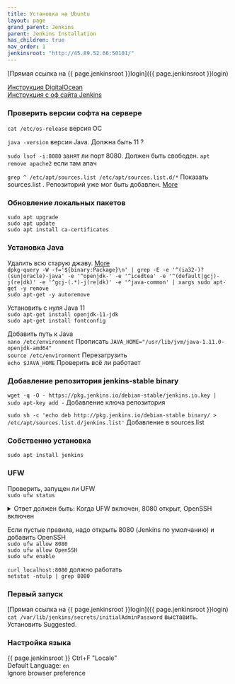 ```yaml
---
title: Установка на Ubuntu
layout: page
grand_parent: Jenkins
parent: Jenkins Installation
has_children: true
nav_order: 1
jenkinsroot: "http://45.89.52.66:50101/"
---
```

[Прямая ссылка на {{ page.jenkinsroot }}login]({{ page.jenkinsroot }}login)  

[Инструкция DigitalOcean](https://www.digitalocean.com/community/tutorials/how-to-install-jenkins-on-ubuntu-20-04)  
[Инструкция с оф сайта Jenkins](https://pkg.jenkins.io/debian-stable/)
### Проверить версии софта на сервере
`cat /etc/os-release` версия ОС  

`java -version` версия Java. Должна быть 11 ?

`sudo lsof -i:8080` занят ли порт 8080. Должен быть свободен. `apt remove apache2` если там апач    

`grep ^ /etc/apt/sources.list /etc/apt/sources.list.d/*` Показать sources.list . Репозиторий уже мог быть добавлен. [More](https://askubuntu.com/questions/148932/how-can-i-get-a-list-of-all-repositories-and-ppas-from-the-command-line-into-an)  

### Обновление локальных пакетов
`sudo apt upgrade`  
`sudo apt update`  
`sudo apt install ca-certificates`  

### Установка Java
Удалить всю старую джаву. [More](https://askubuntu.com/questions/84483/how-to-completely-uninstall-java)  
`dpkg-query -W -f='${binary:Package}\n' | grep -E -e '^(ia32-)?(sun|oracle)-java' -e '^openjdk-' -e '^icedtea' -e '^(default|gcj)-j(re|dk)' -e '^gcj-(.*)-j(re|dk)' -e '^java-common' | xargs sudo apt-get -y remove`  
`sudo apt-get -y autoremove`

Установить с нуля Java 11  
`sudo apt-get install openjdk-11-jdk`  
`sudo apt-get install fontconfig`  

Добавить путь к Java  
`nano /etc/environment` Прописать `JAVA_HOME="/usr/lib/jvm/java-1.11.0-openjdk-amd64"`  
`source /etc/environment` Перезагрузить  
`echo $JAVA_HOME` Проверить всё ли работает  

### Добавление репозитория jenkins-stable binary
`wget -q -O - https://pkg.jenkins.io/debian-stable/jenkins.io.key | sudo apt-key add -` Добавление ключа репозитория 

`sudo sh -c 'echo deb http://pkg.jenkins.io/debian-stable binary/ > /etc/apt/sources.list.d/jenkins.list'` Добавление в sources.list  


### Собственно установка
`sudo apt install jenkins`  

### UFW
Проверить, запущен ли UFW  
`sudo ufw status`  
<details>
<summary>Ответ должен быть: Когда UFW включен, 8080 открыт, OpenSSH включен</summary>
<pre>Status: active

To                         Action      From
--                         ------      ----
8080                       ALLOW       Anywhere
OpenSSH                    ALLOW       Anywhere
8080 (v6)                  ALLOW       Anywhere (v6)
OpenSSH (v6)               ALLOW       Anywhere (v6)</pre>
</details>

Если пустые правила, надо открыть 8080 (Jenkins по умолчанию) и добавить OpenSSH  
`sudo ufw allow 8080`  
`sudo ufw allow OpenSSH`  
`sudo ufw enable`  

`curl localhost:8080` должно работать  
`netstat -ntulp | grep 8080`  

### Первый запуск
[Прямая ссылка на {{ page.jenkinsroot }}login]({{ page.jenkinsroot }}login)  
`cat /var/lib/jenkins/secrets/initialAdminPassword`  выставить.
Установить Suggested.  

### Настройка языка
{{ page.jenkinsroot }} 
Ctrl+F "Locale"  
Default Language: `en`  
Ignore browser preference  